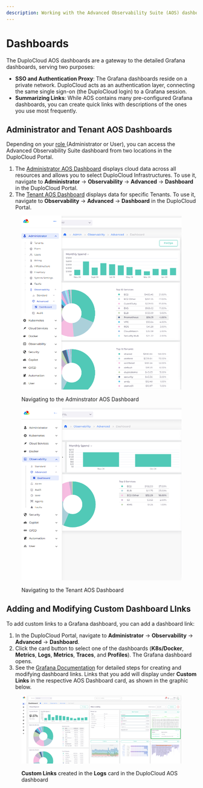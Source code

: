 ```yaml
---
description: Working with the Advanced Observability Suite (AOS) dashboards in DuploCloud
---
```


# Dashboards

The DuploCloud AOS dashboards are a gateway to the detailed Grafana dashboards, serving two purposes:

* **SSO and Authentication Proxy**: The Grafana dashboards reside on a private network. DuploCloud acts as an authentication layer, connecting the same single sign-on (the DuploCloud login) to a Grafana session.
* **Summarizing Links**: While AOS contains many pre-configured Grafana dashboards, you can create quick links with descriptions of the ones you use most frequently.&#x20;

## Administrator and Tenant AOS Dashboards

Depending on your [role ](../../../access-control/)(Administrator or User), you can access the Advanced Observability Suite dashboard from two locations in the DuploCloud Portal.

1. The [Administrator AOS Dashboard](admin-dashboard.md) displays cloud data across all resources and allows you to select DuploCloud Infrastructures. To use it, navigate to  **Administrator** -> **Observability** -> **Advanced** -> **Dashboard** in the DuploCloud Portal.&#x20;
2. The [Tenant AOS Dashboard](tenant-dashboard.md) displays data for specific Tenants. To use it, navigate to **Observability** -> **Advanced** -> **Dashboard** in the DuploCloud Portal. &#x20;

<figure><img src="../../../.gitbook/assets/dashadmin.png" alt=""><figcaption><p>Navigating to the Adminstrator AOS Dashboard</p></figcaption></figure>

<figure><img src="../../../.gitbook/assets/dashtenant.png" alt=""><figcaption><p>Navigating to the Tenant AOS Dashboard</p></figcaption></figure>

## Adding and Modifying Custom Dashboard LInks

To add custom links to a Grafana dashboard, you can add a dashboard link:&#x20;

1. In the DuploCloud Portal, navigate to **Administrator** -> **Observability** -> **Advanced** -> **Dashboard**.
2. Click the card button to select one of the dashboards (**K8s/Docker**, **Metrics**, **Logs**, **Metrics**, **Traces**, and **Profiles**). The Grafana dashboard opens.
3. See the [Grafana Documentation](https://grafana.com/docs/grafana/latest/dashboards/build-dashboards/manage-dashboard-links/#manage-dashboard-links) for detailed steps for creating and modifying dashboard links. Links that you add will display under **Custom Links** in the respective AOS Dashboard card, as shown in the graphic below.

<figure><img src="../../../.gitbook/assets/otel3.png" alt=""><figcaption><p><strong>Custom Links</strong> created in the <strong>Logs</strong> card in the DuploCloud AOS dashboard</p></figcaption></figure>
